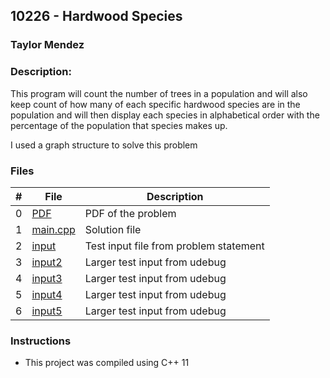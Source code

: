 ## 10226 - Hardwood Species
### Taylor Mendez 
### Description:

This program will count the number of
trees in a population and will also keep
count of how many of each specific hardwood 
species are in the population and will then 
display each species in alphabetical order 
with the percentage of the population that
species makes up.

I used a graph structure to solve this 
problem


### Files

|   #   | File                       | Description                                                |
| :---: | -------------------------- | ---------------------------------------------------------- |
|   0   | [PDF](./p10226.pdf)        | PDF of the problem                                         |
|   1   | [main.cpp](./main.cpp)     | Solution file                                              |
|   2   | [input](./input.txt)       | Test input file from problem statement                     |
|   3   | [input2](./input2.txt)     | Larger test input from udebug                              |
|   4   | [input3](./input3.txt)     | Larger test input from udebug                              |
|   5   | [input4](./input4.txt)     | Larger test input from udebug                              |
|   6   | [input5](./input5.txt)     | Larger test input from udebug                              |


### Instructions

- This project was compiled using C++ 11